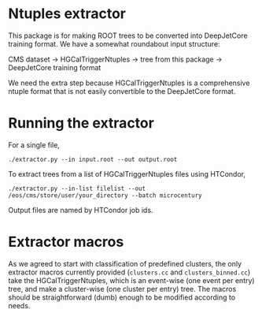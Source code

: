 Ntuples extractor
=================

This package is for making ROOT trees to be converted into DeepJetCore training format. We have a somewhat roundabout input structure:

  CMS dataset -> HGCalTriggerNtuples -> tree from this package -> DeepJetCore training format

We need the extra step because HGCalTriggerNtuples is a comprehensive ntuple format that is not easily convertible to the DeepJetCore format.

Running the extractor
=====================

For a single file,
```
./extractor.py --in input.root --out output.root
```

To extract trees from a list of HGCalTriggerNtuples files using HTCondor,
```
./extractor.py --in-list filelist --out /eos/cms/store/user/your_directory --batch microcentury
```
Output files are named by HTCondor job ids.

Extractor macros
================

As we agreed to start with classification of predefined clusters, the only extractor macros currently provided (`clusters.cc` and `clusters_binned.cc`) take the HGCalTriggerNtuples, which is an event-wise (one event per entry) tree, and make a cluster-wise (one cluster per entry) tree. The macros should be straightforward (dumb) enough to be modified according to needs.

